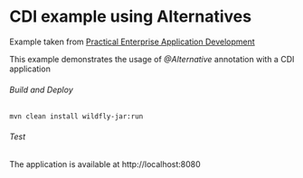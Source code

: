 CDI example using Alternatives
=====================================
Example taken from [Practical Enterprise Application Development](http://www.itbuzzpress.com/ebooks/java-ee-7-development-on-wildfly.html)

This example demonstrates the usage of *@Alternative* annotation with a CDI application

###### Build and Deploy

```shell
mvn clean install wildfly-jar:run
```

###### Test

The application is available at http://localhost:8080
